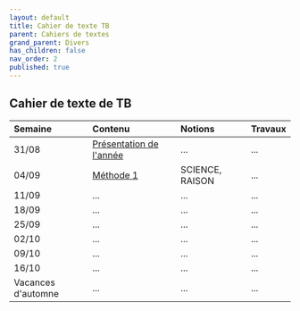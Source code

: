 ```yaml
---
layout: default
title: Cahier de texte TB
parent: Cahiers de textes
grand_parent: Divers
has_children: false
nav_order: 2
published: true
---
```

## Cahier de texte de TB

| Semaine     | Contenu     | Notions | Travaux |
| :------------------- | :-------------- | :-------------- | :-------- |
| 31/08  | [Présentation de l'année](../../../docs/Présentation) | ...     | ...     |
| 04/09   | [Méthode 1](../../../docs/Methode%201/M1-0.html)     | SCIENCE, RAISON     | ...     |
| 11/09   | ...     | ...     | ...     |
| 18/09   | ...     | ...     | ...     |
| 25/09   | ...     | ...     | ...     |
| 02/10   | ...     | ...     | ...     |
| 09/10   | ...     | ...     | ...     |
| 16/10   | ...     | ...     | ...     |
| Vacances d'automne | ...  | ...  | ...     |
